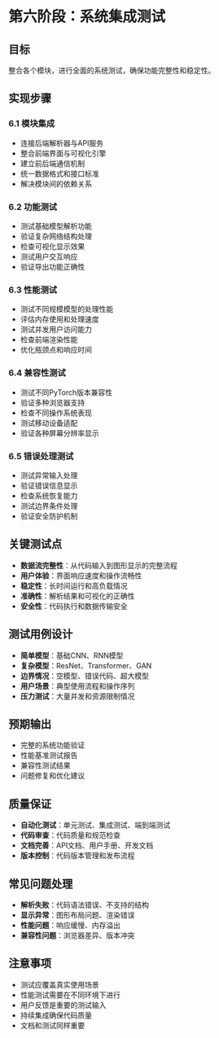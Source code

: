 # 第六阶段：系统集成测试

## 目标
整合各个模块，进行全面的系统测试，确保功能完整性和稳定性。

## 实现步骤

### 6.1 模块集成
- 连接后端解析器与API服务
- 整合前端界面与可视化引擎
- 建立前后端通信机制
- 统一数据格式和接口标准
- 解决模块间的依赖关系

### 6.2 功能测试
- 测试基础模型解析功能
- 验证复杂网络结构处理
- 检查可视化显示效果
- 测试用户交互响应
- 验证导出功能正确性

### 6.3 性能测试
- 测试不同规模模型的处理性能
- 评估内存使用和处理速度
- 测试并发用户访问能力
- 检查前端渲染性能
- 优化瓶颈点和响应时间

### 6.4 兼容性测试
- 测试不同PyTorch版本兼容性
- 验证多种浏览器支持
- 检查不同操作系统表现
- 测试移动设备适配
- 验证各种屏幕分辨率显示

### 6.5 错误处理测试
- 测试异常输入处理
- 验证错误信息显示
- 检查系统恢复能力
- 测试边界条件处理
- 验证安全防护机制

## 关键测试点
- **数据流完整性**：从代码输入到图形显示的完整流程
- **用户体验**：界面响应速度和操作流畅性
- **稳定性**：长时间运行和高负载情况
- **准确性**：解析结果和可视化的正确性
- **安全性**：代码执行和数据传输安全

## 测试用例设计
- **简单模型**：基础CNN、RNN模型
- **复杂模型**：ResNet、Transformer、GAN
- **边界情况**：空模型、错误代码、超大模型
- **用户场景**：典型使用流程和操作序列
- **压力测试**：大量并发和资源限制情况

## 预期输出
- 完整的系统功能验证
- 性能基准测试报告
- 兼容性测试结果
- 问题修复和优化建议

## 质量保证
- **自动化测试**：单元测试、集成测试、端到端测试
- **代码审查**：代码质量和规范检查
- **文档完善**：API文档、用户手册、开发文档
- **版本控制**：代码版本管理和发布流程

## 常见问题处理
- **解析失败**：代码语法错误、不支持的结构
- **显示异常**：图形布局问题、渲染错误
- **性能问题**：响应缓慢、内存溢出
- **兼容性问题**：浏览器差异、版本冲突

## 注意事项
- 测试应覆盖真实使用场景
- 性能测试需要在不同环境下进行
- 用户反馈是重要的测试输入
- 持续集成确保代码质量
- 文档和测试同样重要
